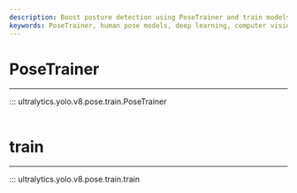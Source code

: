 ```yaml
---
description: Boost posture detection using PoseTrainer and train models using train() API. Learn PoseLoss for ultra-fast and accurate pose detection with Ultralytics YOLO.
keywords: PoseTrainer, human pose models, deep learning, computer vision, Ultralytics YOLO, v8
---
```


# PoseTrainer
---
::: ultralytics.yolo.v8.pose.train.PoseTrainer
<br><br>

# train
---
::: ultralytics.yolo.v8.pose.train.train
<br><br>
